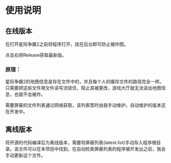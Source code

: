 # 使用说明

## 在线版本

在打开星际争霸2之前将程序打开，挂在后台即可防止被炸图。

点击右侧Release获取最新版。

### 原理：

星际争霸2的地图信息是存在文件中的，并且每个人的缓存文件的路径完全一样。只需要把这些文件用文件读写流锁住，阻止其被更改，游戏大厅就无法读出地图信息，也就不会被炸。

需要屏蔽的文件列表通过网络获取，该列表暂时由我手动维护。自动维护的版本还在开发中。

## 离线版本

将开源的代码编译后为离线版本，需要将屏蔽列表(latest.list)手动存入程序根目录。该文件可以在本项目中找到。在自动检索屏蔽列表的程序被开发出之前，我会手动更新这个文件。